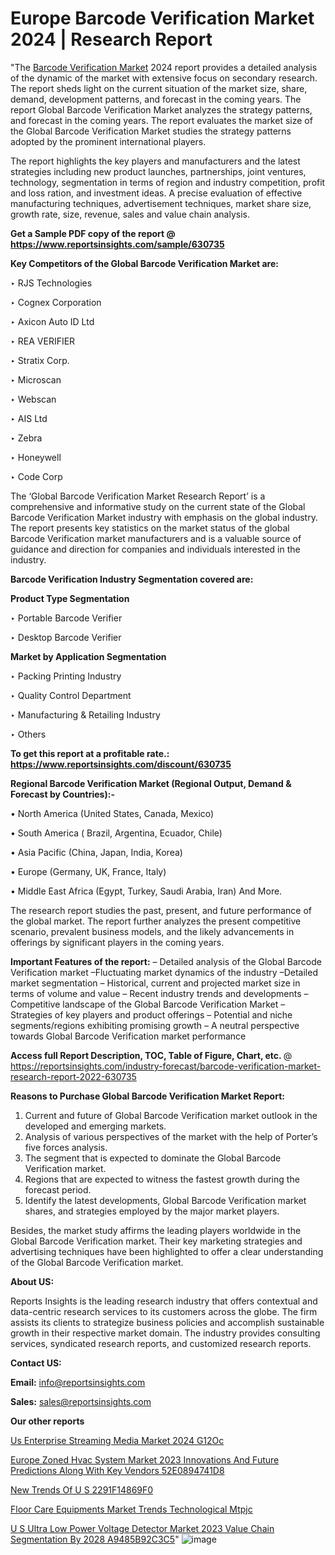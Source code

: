 # Europe Barcode Verification Market 2024 | Research Report

"The <a href=https://www.reportsinsights.com/sample/630735>Barcode Verification Market</a> 2024 report provides a detailed analysis of the dynamic of the market with extensive focus on secondary research. The report sheds light on the current situation of the market size, share, demand, development patterns, and forecast in the coming years. The report Global Barcode Verification Market analyzes the strategy patterns, and forecast in the coming years. The report evaluates the market size of the Global Barcode Verification Market studies the strategy patterns adopted by the prominent international players.

The report highlights the key players and manufacturers and the latest strategies including new product launches, partnerships, joint ventures, technology, segmentation in terms of region and industry competition, profit and loss ration, and investment ideas. A precise evaluation of effective manufacturing techniques, advertisement techniques, market share size, growth rate, size, revenue, sales and value chain analysis.

<strong>Get a Sample PDF copy of the report @ <a href=https://www.reportsinsights.com/sample/630735 style=color:#0000ff;>https://www.reportsinsights.com/sample/630735</a></strong>

<strong>Key Competitors of the Global Barcode Verification Market are:</strong>

‣ RJS Technologies

‣ Cognex Corporation

‣ Axicon Auto ID Ltd

‣ REA VERIFIER

‣ Stratix Corp.

‣ Microscan

‣ Webscan

‣ AIS Ltd

‣ Zebra

‣ Honeywell

‣ Code Corp

The ‘Global Barcode Verification Market Research Report’ is a comprehensive and informative study on the current state of the Global Barcode Verification Market industry with emphasis on the global industry. The report presents key statistics on the market status of the global Barcode Verification market manufacturers and is a valuable source of guidance and direction for companies and individuals interested in the industry.

<strong>Barcode Verification Industry Segmentation covered are:</strong>

<strong>Product Type Segmentation</strong>

‣    Portable Barcode Verifier

‣ Desktop Barcode Verifier

<strong>Market by Application Segmentation</strong>

‣   Packing Printing Industry

‣ Quality Control Department

‣ Manufacturing & Retailing Industry

‣ Others

<strong>To get this report at a profitable rate.: <a href=https://www.reportsinsights.com/discount/630735 style=color:#0000ff;>https://www.reportsinsights.com/discount/630735</a></strong>

<strong>Regional Barcode Verification Market (Regional Output, Demand &amp; Forecast by Countries):-</strong>

• North America (United States, Canada, Mexico)

• South America ( Brazil, Argentina, Ecuador, Chile)

• Asia Pacific (China, Japan, India, Korea)

• Europe (Germany, UK, France, Italy)

• Middle East Africa (Egypt, Turkey, Saudi Arabia, Iran) And More.

The research report studies the past, present, and future performance of the global market. The report further analyzes the present competitive scenario, prevalent business models, and the likely advancements in offerings by significant players in the coming years.

<strong>Important Features of the report:</strong>
– Detailed analysis of the Global Barcode Verification market
–Fluctuating market dynamics of the industry
–Detailed market segmentation
– Historical, current and projected market size in terms of volume and value
– Recent industry trends and developments
– Competitive landscape of the Global Barcode Verification Market
– Strategies of key players and product offerings
– Potential and niche segments/regions exhibiting promising growth
– A neutral perspective towards Global Barcode Verification market performance

<strong>Access full Report Description, TOC, Table of Figure, Chart, etc. </strong>@   <a href=https://reportsinsights.com/industry-forecast/barcode-verification-market-research-report-2022-630735 style=color:#0000ff;>https://reportsinsights.com/industry-forecast/barcode-verification-market-research-report-2022-630735</a>

<strong>Reasons to Purchase Global Barcode Verification Market Report:</strong>
1. Current and future of Global Barcode Verification market outlook in the developed and emerging markets.
2. Analysis of various perspectives of the market with the help of Porter’s five forces analysis.
3. The segment that is expected to dominate the Global Barcode Verification market.
4. Regions that are expected to witness the fastest growth during the forecast period.
5. Identify the latest developments, Global Barcode Verification market shares, and strategies employed by the major market players.

Besides, the market study affirms the leading players worldwide in the Global Barcode Verification market. Their key marketing strategies and advertising techniques have been highlighted to offer a clear understanding of the Global Barcode Verification market.

<strong><strong>About US</strong>:</strong>

Reports Insights is the leading research industry that offers contextual and data-centric research services to its customers across the globe. The firm assists its clients to strategize business policies and accomplish sustainable growth in their respective market domain. The industry provides consulting services, syndicated research reports, and customized research reports.

<strong>Contact US:</strong>

<p class=><b>Email:</b> <a href=mailto:info@reportsinsights.com>info@reportsinsights.com</a></p>
<p class=><b>Sales:</b> <a href=mailto:sales@reportsinsights.com>sales@reportsinsights.com</a></p>

<strong>Our other reports</strong>

<a href=https://www.linkedin.com/pulse/us-enterprise-streaming-media-market-2024-g12oc/>Us Enterprise Streaming Media Market 2024 G12Oc</a>

<a href=https://medium.com/@sakshi.reportsinsights/europe-zoned-hvac-system-market-2023-innovations-and-future-predictions-along-with-key-vendors-52e0894741d8>Europe Zoned Hvac System Market 2023 Innovations And Future Predictions Along With Key Vendors 52E0894741D8</a>

<a href=https://medium.com/@singhaakesh50/new-trends-of-u-s-2291f14869f0>New Trends Of U S 2291F14869F0</a>

<a href=https://www.linkedin.com/pulse/floor-care-equipments-market-trends-technological-mtpjc/>Floor Care Equipments Market Trends Technological Mtpjc</a>

<a href=https://medium.com/@swatiga40/u-s-ultra-low-power-voltage-detector-market-2023-value-chain-segmentation-by-2028-a9485b92c3c5>U S Ultra Low Power Voltage Detector Market 2023 Value Chain Segmentation By 2028 A9485B92C3C5</a>"
![image](https://github.com/Jaayaachit/RItrends/assets/158452289/3f910782-a377-4415-b3d0-4ae16e8fae6c)
